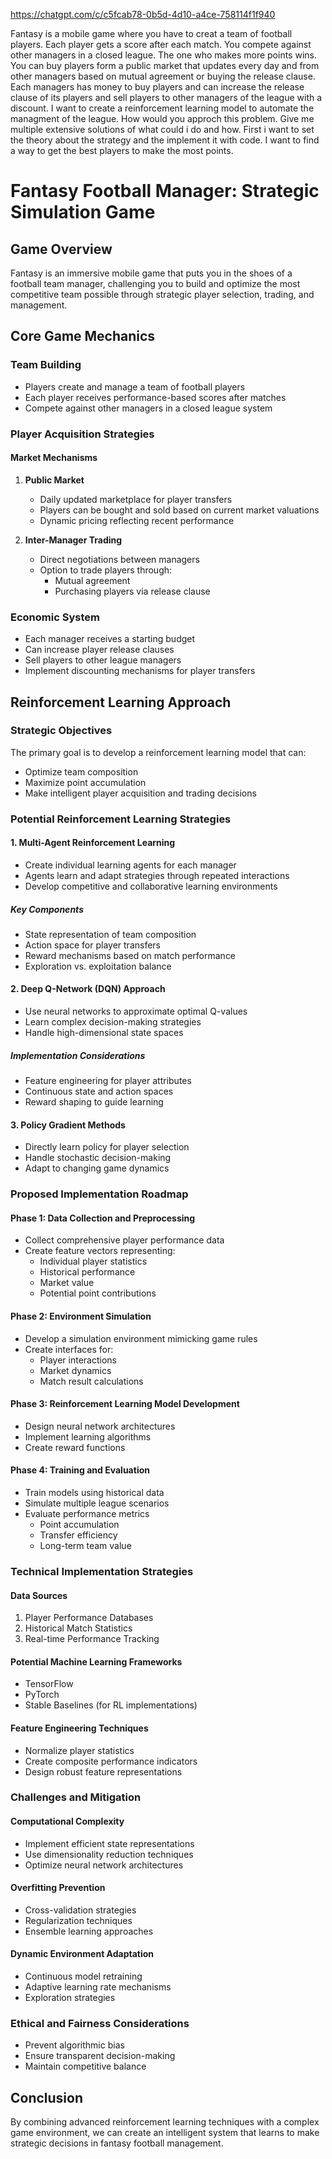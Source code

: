 https://chatgpt.com/c/c5fcab78-0b5d-4d10-a4ce-758114f1f940

Fantasy is a mobile game where you have to creat a team of football players. Each player gets a score after each match. You compete against other managers in a closed league. The one who makes more points wins. You can buy players form a public market that updates every day and from other managers based on mutual agreement or buying the release clause. Each managers has money to buy players and can increase the release clause of its players and sell players to other managers of the league with a discount. I want to create a reinforcement learning model to automate the managment of the league. How would you approch this problem. Give me multiple extensive solutions of what could i do and how. First i want to set the theory about the strategy and the implement it with code. I want to find a way to get the best players to make the most points. 

# Fantasy Football Manager: Strategic Simulation Game

## Game Overview
Fantasy is an immersive mobile game that puts you in the shoes of a football team manager, challenging you to build and optimize the most competitive team possible through strategic player selection, trading, and management.

## Core Game Mechanics

### Team Building
- Players create and manage a team of football players
- Each player receives performance-based scores after matches
- Compete against other managers in a closed league system

### Player Acquisition Strategies
#### Market Mechanisms
1. **Public Market**
   - Daily updated marketplace for player transfers
   - Players can be bought and sold based on current market valuations
   - Dynamic pricing reflecting recent performance

2. **Inter-Manager Trading**
   - Direct negotiations between managers
   - Option to trade players through:
     - Mutual agreement
     - Purchasing players via release clause

### Economic System
- Each manager receives a starting budget
- Can increase player release clauses
- Sell players to other league managers
- Implement discounting mechanisms for player transfers

## Reinforcement Learning Approach

### Strategic Objectives
The primary goal is to develop a reinforcement learning model that can:
- Optimize team composition
- Maximize point accumulation
- Make intelligent player acquisition and trading decisions

### Potential Reinforcement Learning Strategies

#### 1. Multi-Agent Reinforcement Learning
- Create individual learning agents for each manager
- Agents learn and adapt strategies through repeated interactions
- Develop competitive and collaborative learning environments

##### Key Components
- State representation of team composition
- Action space for player transfers
- Reward mechanisms based on match performance
- Exploration vs. exploitation balance

#### 2. Deep Q-Network (DQN) Approach
- Use neural networks to approximate optimal Q-values
- Learn complex decision-making strategies
- Handle high-dimensional state spaces

##### Implementation Considerations
- Feature engineering for player attributes
- Continuous state and action spaces
- Reward shaping to guide learning

#### 3. Policy Gradient Methods
- Directly learn policy for player selection
- Handle stochastic decision-making
- Adapt to changing game dynamics

### Proposed Implementation Roadmap

#### Phase 1: Data Collection and Preprocessing
- Collect comprehensive player performance data
- Create feature vectors representing:
  - Individual player statistics
  - Historical performance
  - Market value
  - Potential point contributions

#### Phase 2: Environment Simulation
- Develop a simulation environment mimicking game rules
- Create interfaces for:
  - Player interactions
  - Market dynamics
  - Match result calculations

#### Phase 3: Reinforcement Learning Model Development
- Design neural network architectures
- Implement learning algorithms
- Create reward functions

#### Phase 4: Training and Evaluation
- Train models using historical data
- Simulate multiple league scenarios
- Evaluate performance metrics
  - Point accumulation
  - Transfer efficiency
  - Long-term team value

### Technical Implementation Strategies

#### Data Sources
1. Player Performance Databases
2. Historical Match Statistics
3. Real-time Performance Tracking

#### Potential Machine Learning Frameworks
- TensorFlow
- PyTorch
- Stable Baselines (for RL implementations)

#### Feature Engineering Techniques
- Normalize player statistics
- Create composite performance indicators
- Design robust feature representations

### Challenges and Mitigation

#### Computational Complexity
- Implement efficient state representations
- Use dimensionality reduction techniques
- Optimize neural network architectures

#### Overfitting Prevention
- Cross-validation strategies
- Regularization techniques
- Ensemble learning approaches

#### Dynamic Environment Adaptation
- Continuous model retraining
- Adaptive learning rate mechanisms
- Exploration strategies

### Ethical and Fairness Considerations
- Prevent algorithmic bias
- Ensure transparent decision-making
- Maintain competitive balance

## Conclusion
By combining advanced reinforcement learning techniques with a complex game environment, we can create an intelligent system that learns to make strategic decisions in fantasy football management.